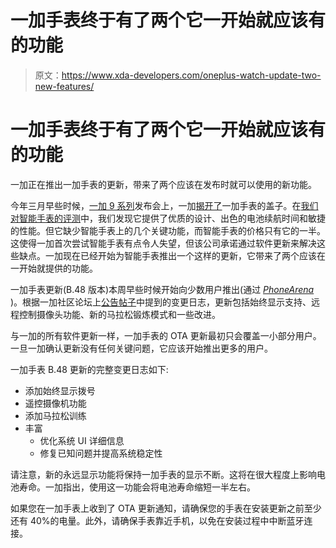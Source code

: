 # 一加手表终于有了两个它一开始就应该有的功能

> 原文：<https://www.xda-developers.com/oneplus-watch-update-two-new-features/>

# 一加手表终于有了两个它一开始就应该有的功能

一加正在推出一加手表的更新，带来了两个应该在发布时就可以使用的新功能。

今年三月早些时候，[一加 9 系列](https://www.xda-developers.com/oneplus-9/)发布会上，一加[揭开了](https://www.xda-developers.com/oneplus-watch-launch/)一加手表的盖子。在[我们对智能手表的评测](https://www.xda-developers.com/oneplus-watch-review/)中，我们发现它提供了优质的设计、出色的电池续航时间和敏捷的性能。但它缺少智能手表上的几个关键功能，而智能手表的价格只有它的一半。这使得一加首次尝试智能手表有点令人失望，但该公司承诺通过软件更新来解决这些缺点。一加现在已经开始为智能手表推出一个这样的更新，它带来了两个应该在一开始就提供的功能。

一加手表更新(B.48 版本)本周早些时候开始向少数用户推出(通过 [*PhoneArena*](https://www.phonearena.com/news/oneplus-watch-update-always-on-display_id131932) )。根据一加社区论坛上[公告帖子](https://forums.oneplus.com/threads/oneplus-watch-software-update-b-48-change-log.1431439/)中提到的变更日志，更新包括始终显示支持、远程控制摄像头功能、新的马拉松锻炼模式和一些改进。

与一加的所有软件更新一样，一加手表的 OTA 更新最初只会覆盖一小部分用户。一旦一加确认更新没有任何关键问题，它应该开始推出更多的用户。

一加手表 B.48 更新的完整变更日志如下:

*   添加始终显示拨号
*   遥控摄像机功能
*   添加马拉松训练
*   丰富
    *   优化系统 UI 详细信息
    *   修复已知问题并提高系统稳定性

请注意，新的永远显示功能将保持一加手表的显示不断。这将在很大程度上影响电池寿命。一加指出，使用这一功能会将电池寿命缩短一半左右。

如果您在一加手表上收到了 OTA 更新通知，请确保您的手表在安装更新之前至少还有 40%的电量。此外，请确保手表靠近手机，以免在安装过程中中断蓝牙连接。